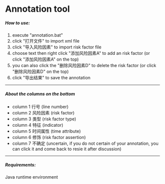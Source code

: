 # Annotation tool
##### How to use:
1. execute "annotation.bat"
2. click "打开文件" to import xml file
3. click "导入风险因素" to import risk factor file
4. choose text then right click "添加风险因素A" to add an risk    factor (or click "添加风险因素A" on the top)
5. you can also click the "删除风险因素D" to delete the risk      factor (or click "删除风险因素D" on the top)
6. click "导出结果" to save the annotation

---

##### About the columns on the bottom
- column 1 行号 (line number)
- column 2 风险因素 (risk factor)
- column 3 类型 (risk factor type)
- column 4 特征 (indicator)
- column 5 时间属性 (time attribute)
- column 6 修饰 (risk factor assertion)
- column 7 不确定 (uncertain, if you do not certain of your   annotation, you can click it and come back to resie it      after discussion)

---
##### Requirements:
Java runtime environment
